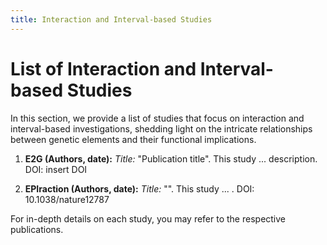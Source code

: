 ```yaml
---
title: Interaction and Interval-based Studies
---
```


# List of Interaction and Interval-based Studies

In this section, we provide a list of studies that focus on interaction and interval-based investigations, shedding light on the intricate relationships between genetic elements and their functional implications.

1. **E2G (Authors, date):**
   _Title:_ "Publication title".
   This study ... description. DOI: insert DOI

2. **EPIraction (Authors, date):**
   _Title:_ "".
   This study ... . DOI: 10.1038/nature12787

For in-depth details on each study, you may refer to the respective publications.
